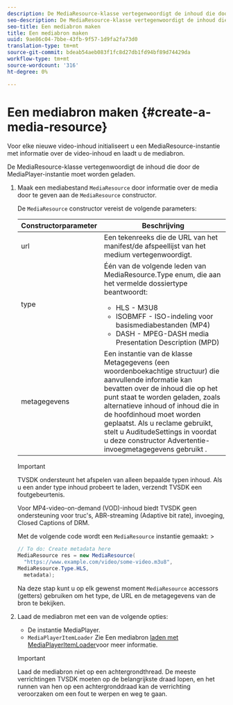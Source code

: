 ```yaml
---
description: De MediaResource-klasse vertegenwoordigt de inhoud die door de MediaPlayer-instantie moet worden geladen.
seo-description: De MediaResource-klasse vertegenwoordigt de inhoud die door de MediaPlayer-instantie moet worden geladen.
seo-title: Een mediabron maken
title: Een mediabron maken
uuid: 9ae86c04-7bbe-43fb-9f57-1d9fa2fa73d0
translation-type: tm+mt
source-git-commit: bdeab54aeb083f1fc8d27db1fd94bf89d74429da
workflow-type: tm+mt
source-wordcount: '316'
ht-degree: 0%

---
```



# Een mediabron maken {#create-a-media-resource}

Voor elke nieuwe video-inhoud initialiseert u een MediaResource-instantie met informatie over de video-inhoud en laadt u de mediabron.

De MediaResource-klasse vertegenwoordigt de inhoud die door de MediaPlayer-instantie moet worden geladen.

1. Maak een mediabestand `MediaResource` door informatie over de media door te geven aan de `MediaResource` constructor.

   De `MediaResource` constructor vereist de volgende parameters:

   <table id="table_22886D6770FB45E99D35D0B90E6CC302"> 
   <thead> 
   <tr> 
      <th colname="col1" class="entry"> Constructorparameter </th> 
      <th colname="col2" class="entry"> Beschrijving </th> 
   </tr> 
   </thead>
   <tbody> 
   <tr> 
      <td colname="col1"> <span class="codeph"> url </span> </td> 
      <td colname="col2"> Een tekenreeks die de URL van het manifest/de afspeellijst van het medium vertegenwoordigt. </td> 
   </tr> 
   <tr> 
      <td colname="col1"> <span class="codeph"> type </span> </td> 
      <td colname="col2"> Één van de volgende leden van <span class="codeph"> MediaResource.Type </span> enum, die aan het vermelde dossiertype beantwoordt: 
      <ul id="ul_C286ED3C31364B858A1C9AF3356E9282"> 
      <li id="li_25B24EF76D8849DE8764539F25E435FA"> <span class="codeph"> HLS </span> - M3U8 </li> 
      <li id="li_1344A41B434D49229E392F1AAF9ECA81"> <span class="codeph"> ISOBMFF </span> - ISO-indeling voor basismediabestanden (MP4) </li> 
      <li id="li_92392073B7334916B06B16570C51AC91"> <span class="codeph"> DASH </span> - MPEG-DASH media Presentation Description (MPD) </li> 
      </ul> </td> 
   </tr> 
   <tr> 
      <td colname="col1"> <span class="codeph"> metagegevens </span> </td> 
      <td colname="col2"> Een instantie van de <span class="codeph"> </span> klasse Metagegevens (een woordenboekachtige structuur) die aanvullende informatie kan bevatten over de inhoud die op het punt staat te worden geladen, zoals alternatieve inhoud of inhoud die in de hoofdinhoud moet worden geplaatst. Als u reclame gebruikt, stelt u AuditudeSettings in <span class="codeph"> voordat u deze constructor </span> Advertentie-invoegmetagegevens gebruikt <a href="/help/programming/tvsdk-3x-android-prog/android-3x-advertising/ad-insertion/ad-insertion-metadata/android-3x-ad-insertion-metadata.md"> </a>. </td> 
   </tr> 
   </tbody> 
   </table>

   >[!IMPORTANT]
   >
   >TVSDK ondersteunt het afspelen van alleen bepaalde typen inhoud. Als u een ander type inhoud probeert te laden, verzendt TVSDK een foutgebeurtenis.
   >
   >Voor MP4-video-on-demand (VOD)-inhoud biedt TVSDK geen ondersteuning voor truc&#39;s, ABR-streaming (Adaptive bit rate), invoeging, Closed Captions of DRM.

   Met de volgende code wordt een `MediaResource` instantie gemaakt:        >

   ```java
   // To do: Create metadata here 
   MediaResource res = new MediaResource( 
     "https://www.example.com/video/some-video.m3u8",  
   MediaResource.Type.HLS, 
     metadata); 
   ```

   Na deze stap kunt u op elk gewenst moment `MediaResource` accessors (getters) gebruiken om het type, de URL en de metagegevens van de bron te bekijken.

1. Laad de mediabron met een van de volgende opties:

   * De instantie MediaPlayer.
   * `MediaPlayerItemLoader` Zie Een mediabron [laden met MediaPlayerItemLoader](../../../tvsdk-3x-android-prog/android-3x-content-playback-options-android2/mediaplayer-initialize-for-video/android-3x-media-resource-mediaplayeritemloader.md)voor meer informatie.

   >[!IMPORTANT]
   >
   >Laad de mediabron niet op een achtergrondthread. De meeste verrichtingen TVSDK moeten op de belangrijkste draad lopen, en het runnen van hen op een achtergronddraad kan de verrichting veroorzaken om een fout te werpen en weg te gaan.
